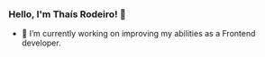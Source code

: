 ### Hello, I'm Thaís Rodeiro! 👋

- 🔭 I’m currently working on improving my abilities as a Frontend developer.

<!--<div style="diplay: inline_block"><br>
  <img align="center" alt="Thais-CSS3" height="30" width="40" src="https://cdn.jsdelivr.net/gh/devicons/devicon/icons/css3/css3-plain.svg" />
  <img align="center" alt="Thais-html5" height="30" width="40" src="https://cdn.jsdelivr.net/gh/devicons/devicon/icons/html5/html5-plain.svg" />
  <img align="center" alt="Thais-js" height="30" width="40" src="https://cdn.jsdelivr.net/gh/devicons/devicon/icons/javascript/javascript-plain.svg" />
  <img align="center" alt="Thais-solidity" height="30" width="40" src="https://cdn.jsdelivr.net/gh/devicons/devicon/icons/solidity/solidity-original.svg" />
</div>-->
<!--

Here are some ideas to get you started:



- 👯 I’m looking to collaborate on ...
- 🤔 I’m looking for help with ...
- 💬 Ask me about ...

- 😄 Pronouns: ...
- 
-->

